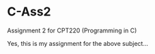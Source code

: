 C-Ass2
======

Assignment 2 for CPT220 (Programming in C)

Yes, this is my assignment for the above subject...

